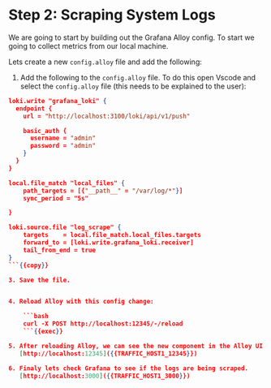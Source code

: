 # Step 2: Scraping System Logs

We are going to start by building out the Grafana Alloy config. To start we going to collect metrics from our local machine. 

Lets create a new `config.alloy` file and add the following:


1. Add the following to the `config.alloy` file. To do this open Vscode and select the `config.alloy` file (this needs to be explained to the user):
```json
loki.write "grafana_loki" {
  endpoint {
    url = "http://localhost:3100/loki/api/v1/push"

    basic_auth {
      username = "admin"
      password = "admin"
    }
  }
}

local.file_match "local_files" {
    path_targets = [{"__path__" = "/var/log/*"}]
    sync_period = "5s"

}

loki.source.file "log_scrape" {
    targets    = local.file_match.local_files.targets
    forward_to = [loki.write.grafana_loki.receiver]
    tail_from_end = true
}
```{{copy}}

3. Save the file.


4. Reload Alloy with this config change:

    ```bash
    curl -X POST http://localhost:12345/-/reload
    ```{{exec}}

5. After reloading Alloy, we can see the new component in the Alloy UI:
   [http://localhost:12345]({{TRAFFIC_HOST1_12345}})

6. Finaly lets check Grafana to see if the logs are being scraped.
   [http://localhost:3000]({{TRAFFIC_HOST1_3000}})
